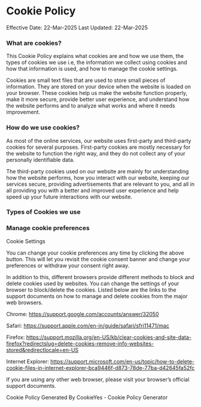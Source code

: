# Cookie Policy

Effective Date: 22-Mar-2025
Last Updated: 22-Mar-2025

### What are cookies?

This Cookie Policy explains what cookies are and how we use them, the types of cookies we use i.e, the information we collect using cookies and how that information is used, and how to manage the cookie settings.

Cookies are small text files that are used to store small pieces of information. They are stored on your device when the website is loaded on your browser. These cookies help us make the website function properly, make it more secure, provide better user experience, and understand how the website performs and to analyze what works and where it needs improvement.

### How do we use cookies?

As most of the online services, our website uses first-party and third-party cookies for several purposes. First-party cookies are mostly necessary for the website to function the right way, and they do not collect any of your personally identifiable data.

The third-party cookies used on our website are mainly for understanding how the website performs, how you interact with our website, keeping our services secure, providing advertisements that are relevant to you, and all in all providing you with a better and improved user experience and help speed up your future interactions with our website.

### Types of Cookies we use

<div class="cky-audit-table-element"></div>

### Manage cookie preferences

<a class="cky-banner-element">Cookie Settings</a>

You can change your cookie preferences any time by clicking the above button. This will let you revisit the cookie consent banner and change your preferences or withdraw your consent right away.

In addition to this, different browsers provide different methods to block and delete cookies used by websites. You can change the settings of your browser to block/delete the cookies. Listed below are the links to the support documents on how to manage and delete cookies from the major web browsers.

Chrome: <a href="https://support.google.com/accounts/answer/32050" rel="noopener noreferrer" target="_blank">https://support.google.com/accounts/answer/32050</a>

Safari: <a href="https://support.apple.com/en-in/guide/safari/sfri11471/mac" rel="noopener noreferrer" target="_blank">https://support.apple.com/en-in/guide/safari/sfri11471/mac</a>

Firefox: <a href="https://support.mozilla.org/en-US/kb/clear-cookies-and-site-data-firefox?redirectslug=delete-cookies-remove-info-websites-stored&redirectlocale=en-US" rel="noopener noreferrer" target="_blank">https://support.mozilla.org/en-US/kb/clear-cookies-and-site-data-firefox?redirectslug=delete-cookies-remove-info-websites-stored&redirectlocale=en-US</a>

Internet Explorer: <a href="https://support.microsoft.com/en-us/topic/how-to-delete-cookie-files-in-internet-explorer-bca9446f-d873-78de-77ba-d42645fa52fc" rel="noopener noreferrer" target="_blank">https://support.microsoft.com/en-us/topic/how-to-delete-cookie-files-in-internet-explorer-bca9446f-d873-78de-77ba-d42645fa52fc</a>

If you are using any other web browser, please visit your browser’s official support documents.

Cookie Policy Generated By CookieYes - Cookie Policy Generator